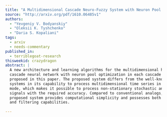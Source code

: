 ```yaml
---
title: "A Multidimensional Cascade Neuro-Fuzzy System with Neuron Pool   Optimization in Each Cascade"
source: "http://arxiv.org/pdf/1610.06485v1"
authors:
  - "Yevgeniy V. Bodyanskiy"
  - "Oleksii K. Tyshchenko"
  - "Daria S. Kopaliani"
tags:
  - arxiv
  - needs-commentary
published_in:
  - terriblegoat-research
thisweekid: crazydragon
abstract: |
  A new architecture and learning algorithms for the multidimensional hybrid
  cascade neural network with neuron pool optimization in each cascade are
  proposed in this paper. The proposed system differs from the well-known cascade
  systems in its capability to process multidimensional time series in an online
  mode, which makes it possible to process non-stationary stochastic and chaotic
  signals with the required accuracy. Compared to conventional analogs, the
  proposed system provides computational simplicity and possesses both tracking
  and filtering capabilities.
  
---
```

